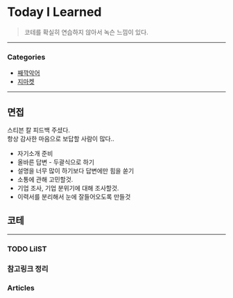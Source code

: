 # Today I Learned
> 코테를 확실히 연습하지 않아서 녹슨 느낌이 있다.

---

### Categories
- [째깍악어](#면접)
- [지마켓](#코테)

---

## 면접
스티븐 칼 피드백 주셨다.  
항상 감사한 마음으로 보답할 사람이 많다..
* 자기소개 준비
* 올바른 답변 - 두괄식으로 하기
* 설명을 너무 많이 하기보다 답변에만 힘을 쏟기
* 소통에 관해 고민할것.
* 기업 조사, 기업 분위기에 대해 조사할것.
* 이력서를 분리해서 눈에 잘들어오도록 만들것

## 코테


---

### TODO LiIST


### 참고링크 정리


### Articles